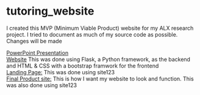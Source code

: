 # tutoring_website

I created this MVP (Minimum Viable Product) website for my ALX research project. I tried to document as much of my source code as possible. Changes will be made

[PowerPoint Presentation](https://docs.google.com/presentation/d/1MRoBLIfZLWrbG_YY0I82xLG-lnYe8997tJjot83e0FM/edit?usp=sharing)
<br>
[Website](https://iq-tutoring-2brc.onrender.com/) This was done using Flask, a Python framework, as the backend and HTML & CSS with a bootstrap framwork for the frontend
<br>
[Landing Page:](https://iq-tutoring-2brc.onrender.com/) This was done using site123
<br>
[Final Product site:](https://iq-tutoring-2brc.onrender.com/) This is how I want my website to look and function. This was also done using site123
